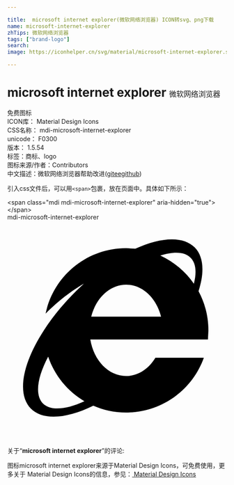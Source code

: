 ```yaml
---

title:  microsoft internet explorer(微软网络浏览器) ICON转svg、png下载
name: microsoft-internet-explorer
zhTips: 微软网络浏览器
tags: ["brand-logo"]
search: 
image: https://iconhelper.cn/svg/material/microsoft-internet-explorer.svg

---
```


# microsoft internet explorer  <small style="font-size: 60%;font-weight: 100">微软网络浏览器</small>


<div class="detail-page">
<p>
<span><span class="badge-success badge">免费图标</span> </span>
<br/>
<span>
ICON库：
<span class="badge-secondary badge">Material Design Icons</span> 
</span>
<br/>
<span>
CSS名称：
<span class="badge-secondary badge">mdi-microsoft-internet-explorer</span> 
</span>
<br/>
<span>
unicode：
<span class="badge-secondary badge">F0300</span> 
<copy-btn content='F0300' btn-title=""></copy-btn>
<copy-btn :content='String.fromCodePoint(parseInt("F0300", 16))' btn-title="复制U"></copy-btn>
</span>
<br/>
<span>
版本：
<span class="badge-secondary badge">1.5.54</span> 
</span><br/><span>标签：<span class="badge-light badge"><router-link to="/tags/brand-logo.html">商标、logo</router-link></span></span>
<br/>
<span>图标来源/作者：<span class="badge-light badge">Contributors</span></span> 
<br/>
<span class="zh-detail">中文描述：<span class="badge-primary badge">微软网络浏览器</span><span class="help-link"><span>帮助改进</span>(<a href="https://gitee.com/liuwave/icon-helper/edit/master/json/material/microsoft-internet-explorer.json" target="_blank" rel="noopener noreferrer">gitee</a><a href="https://github.com/liuwave/icon-helper/edit/master/json/material/microsoft-internet-explorer.json" target="_blank" rel="noopener noreferrer">github</a></span>)</span><br/>
</p>
</div>
<div class="alert alert-dark">
  <i class="mdi mdi-microsoft-internet-explorer mdi-48px"></i>
  <i class="mdi mdi-microsoft-internet-explorer mdi-36px"></i>
  <i class="mdi mdi-microsoft-internet-explorer mdi-24px"></i>
  <i class="mdi mdi-microsoft-internet-explorer mdi-18px"></i>
</div>
<div>
  <p>引入css文件后，可以用<code>&lt;span&gt;</code>包裹，放在页面中。具体如下所示：    
  </p>
  <div class="alert alert-primary" style="font-size: 14px">
    &lt;span class="mdi mdi-microsoft-internet-explorer" aria-hidden="true"&gt;&lt;/span&gt;
    <copy-btn content='<span class="mdi mdi-microsoft-internet-explorer" aria-hidden="true"></span>'></copy-btn>
  </div>
  <div class="alert alert-secondary">
    <i class="mdi mdi-microsoft-internet-explorer"
    style="font-size: 24px"
    aria-hidden="true"></i> mdi-microsoft-internet-explorer
    <copy-btn content="mdi-microsoft-internet-explorer" btn-title="复制图标名称"></copy-btn>
  </div>
</div>
<div id="svg" class="svg-wrap">
<svg xmlns="http://www.w3.org/2000/svg" viewBox="0 0 24 24"><path d="M13,3L14,3.06C16.8,1.79 19.23,1.64 20.5,2.92C21.5,3.93 21.58,5.67 20.92,7.72C21.61,9 22,10.45 22,12L21.95,13H9.08C9.45,15.28 11.06,17 13,17C14.31,17 15.47,16.21 16.2,15H21.5C20.25,18.5 16.92,21 13,21C11.72,21 10.5,20.73 9.41,20.25C6.5,21.68 3.89,21.9 2.57,20.56C1,18.96 1.68,15.57 4,12C4.93,10.54 6.14,9.06 7.57,7.65L8.38,6.88C7.21,7.57 5.71,8.62 4.19,10.17C5.03,6.08 8.66,3 13,3M13,7C11.21,7 9.69,8.47 9.18,10.5H16.82C16.31,8.47 14.79,7 13,7M20.06,4.06C19.4,3.39 18.22,3.35 16.74,3.81C18.22,4.5 19.5,5.56 20.41,6.89C20.73,5.65 20.64,4.65 20.06,4.06M3.89,20C4.72,20.84 6.4,20.69 8.44,19.76C6.59,18.67 5.17,16.94 4.47,14.88C3.27,17.15 3,19.07 3.89,20Z" /></svg>
</div>
<detail full-name='mdi-microsoft-internet-explorer'></detail>
<div class="icon-detail__container">
<p>关于“<b>microsoft internet explorer</b>”的评论:</p>
</div>
<Vssue title="关于“microsoft internet explorer”的评论" />    
<div><p>图标microsoft internet explorer来源于Material Design Icons，可免费使用，更多关于 Material Design Icons的信息，参见：<a target="_blank" href="https://iconhelper.cn/material.html"> Material Design Icons</a>
</p></div>
